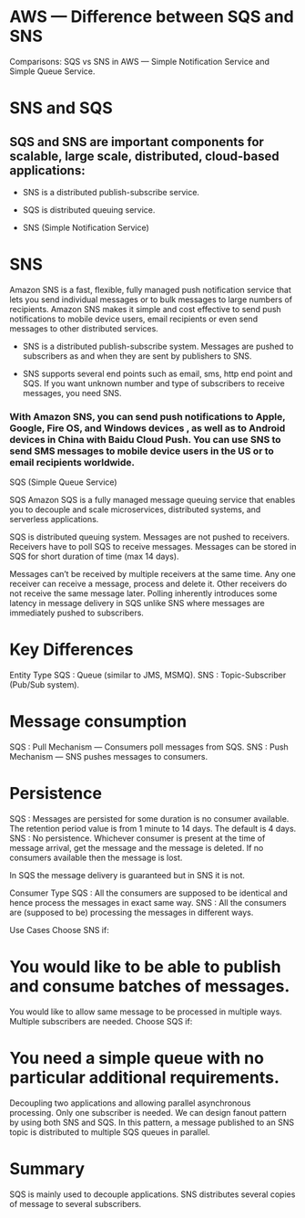# AWS — Difference between SQS and SNS
Comparisons: SQS vs SNS in AWS — Simple Notification Service and Simple Queue Service.


# SNS and SQS

## SQS and SNS are important components for scalable, large scale, distributed, cloud-based applications:

- SNS is a distributed publish-subscribe service.

- SQS is distributed queuing service.

- SNS (Simple Notification Service)

# SNS
Amazon SNS is a fast, flexible, fully managed push notification service that lets you send individual messages or to bulk messages to large numbers of recipients. Amazon SNS makes it simple and cost effective to send push notifications to mobile device users, email recipients or even send messages to other distributed services.

- SNS is a distributed publish-subscribe system. Messages are pushed to subscribers as and when they are sent by publishers to SNS.

- SNS supports several end points such as email, sms, http end point and SQS. If you want unknown number and type of subscribers to receive messages, you need SNS.

### With Amazon SNS, you can send push notifications to Apple, Google, Fire OS, and Windows devices , as well as to Android devices in China with Baidu Cloud Push. You can use SNS to send SMS messages to mobile device users in the US or to email recipients worldwide.

SQS (Simple Queue Service)

SQS
Amazon SQS is a fully managed message queuing service that enables you to decouple and scale microservices, distributed systems, and serverless applications.

SQS is distributed queuing system. Messages are not pushed to receivers. Receivers have to poll SQS to receive messages. Messages can be stored in SQS for short duration of time (max 14 days).

Messages can’t be received by multiple receivers at the same time. Any one receiver can receive a message, process and delete it. Other receivers do not receive the same message later. Polling inherently introduces some latency in message delivery in SQS unlike SNS where messages are immediately pushed to subscribers.

# Key Differences
Entity Type
SQS : Queue (similar to JMS, MSMQ).
SNS : Topic-Subscriber (Pub/Sub system).

# Message consumption
SQS : Pull Mechanism — Consumers poll messages from SQS.
SNS : Push Mechanism — SNS pushes messages to consumers.

# Persistence
SQS : Messages are persisted for some duration is no consumer available. The retention period value is from 1 minute to 14 days. The default is 4 days.
SNS : No persistence. Whichever consumer is present at the time of message arrival, get the message and the message is deleted. If no consumers available then the message is lost.

In SQS the message delivery is guaranteed but in SNS it is not.

Consumer Type
SQS : All the consumers are supposed to be identical and hence process the messages in exact same way.
SNS : All the consumers are (supposed to be) processing the messages in different ways.

Use Cases
Choose SNS if:

# You would like to be able to publish and consume batches of messages.
You would like to allow same message to be processed in multiple ways.
Multiple subscribers are needed.
Choose SQS if:

# You need a simple queue with no particular additional requirements.
Decoupling two applications and allowing parallel asynchronous processing.
Only one subscriber is needed.
We can design fanout pattern by using both SNS and SQS. In this pattern, a message published to an SNS topic is distributed to multiple SQS queues in parallel.

# Summary
SQS is mainly used to decouple applications. SNS distributes several copies of message to several subscribers.

